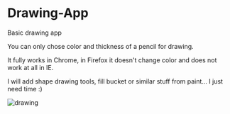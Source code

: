 # Drawing-App

Basic drawing app

You can only chose color and thickness of a pencil for drawing.

It fully works in Chrome, in Firefox it doesn't change color and does not work at all in IE.

I will add shape drawing tools, fill bucket or similar stuff from paint... I just need time :)

![drawing](https://user-images.githubusercontent.com/31318398/30379198-fb495378-9895-11e7-88b8-54caac31358a.png)
